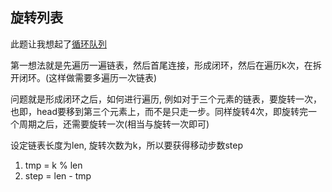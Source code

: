 ## 旋转列表

此题让我想起了[循环队列](https://baike.baidu.com/item/%E5%BE%AA%E7%8E%AF%E9%98%9F%E5%88%97/3685773)

第一想法就是先遍历一遍链表，然后首尾连接，形成闭环，然后在遍历k次，在拆开闭环。(这样做需要多遍历一次链表)

问题就是形成闭环之后，如何进行遍历, 例如对于三个元素的链表，要旋转一次，也即，head要移到第三个元素上，而不是只走一步。同样旋转4次，即旋转完一个周期之后，还需要旋转一次(相当与旋转一次即可)

设定链表长度为len, 旋转次数为k，所以要获得移动步数step
1. tmp = k % len
2. step = len - tmp